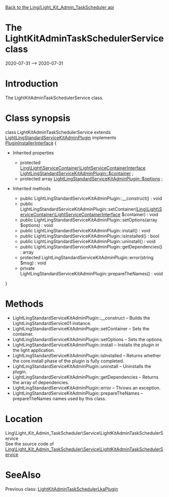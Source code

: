 [Back to the Ling/Light_Kit_Admin_TaskScheduler api](https://github.com/lingtalfi/Light_Kit_Admin_TaskScheduler/blob/master/doc/api/Ling/Light_Kit_Admin_TaskScheduler.md)



The LightKitAdminTaskSchedulerService class
================
2020-07-31 --> 2020-07-31






Introduction
============

The LightKitAdminTaskSchedulerService class.



Class synopsis
==============


class <span class="pl-k">LightKitAdminTaskSchedulerService</span> extends [LightLingStandardServiceKitAdminPlugin](https://github.com/lingtalfi/Light_LingStandardService/blob/master/doc/api/Ling/Light_LingStandardService/Service/LightLingStandardServiceKitAdminPlugin.md) implements [PluginInstallerInterface](https://github.com/lingtalfi/Light_PluginInstaller/blob/master/doc/api/Ling/Light_PluginInstaller/PluginInstaller/PluginInstallerInterface.md) {

- Inherited properties
    - protected [Ling\Light\ServiceContainer\LightServiceContainerInterface](https://github.com/lingtalfi/Light/blob/master/doc/api/Ling/Light/ServiceContainer/LightServiceContainerInterface.md) [LightLingStandardServiceKitAdminPlugin::$container](#property-container) ;
    - protected array [LightLingStandardServiceKitAdminPlugin::$options](#property-options) ;

- Inherited methods
    - public LightLingStandardServiceKitAdminPlugin::__construct() : void
    - public LightLingStandardServiceKitAdminPlugin::setContainer([Ling\Light\ServiceContainer\LightServiceContainerInterface](https://github.com/lingtalfi/Light/blob/master/doc/api/Ling/Light/ServiceContainer/LightServiceContainerInterface.md) $container) : void
    - public LightLingStandardServiceKitAdminPlugin::setOptions(array $options) : void
    - public LightLingStandardServiceKitAdminPlugin::install() : void
    - public LightLingStandardServiceKitAdminPlugin::isInstalled() : bool
    - public LightLingStandardServiceKitAdminPlugin::uninstall() : void
    - public LightLingStandardServiceKitAdminPlugin::getDependencies() : array
    - protected LightLingStandardServiceKitAdminPlugin::error(string $msg) : void
    - private LightLingStandardServiceKitAdminPlugin::prepareTheNames() : void

}






Methods
==============

- LightLingStandardServiceKitAdminPlugin::__construct &ndash; Builds the LightLingStandardService01 instance.
- LightLingStandardServiceKitAdminPlugin::setContainer &ndash; Sets the container.
- LightLingStandardServiceKitAdminPlugin::setOptions &ndash; Sets the options.
- LightLingStandardServiceKitAdminPlugin::install &ndash; Installs the plugin in the light application.
- LightLingStandardServiceKitAdminPlugin::isInstalled &ndash; Returns whether the core install phase of the plugin is fully completed.
- LightLingStandardServiceKitAdminPlugin::uninstall &ndash; Uninstalls the plugin.
- LightLingStandardServiceKitAdminPlugin::getDependencies &ndash; Returns the array of dependencies.
- LightLingStandardServiceKitAdminPlugin::error &ndash; Throws an exception.
- LightLingStandardServiceKitAdminPlugin::prepareTheNames &ndash; prepareTheNames names used by this class.





Location
=============
Ling\Light_Kit_Admin_TaskScheduler\Service\LightKitAdminTaskSchedulerService<br>
See the source code of [Ling\Light_Kit_Admin_TaskScheduler\Service\LightKitAdminTaskSchedulerService](https://github.com/lingtalfi/Light_Kit_Admin_TaskScheduler/blob/master/Service/LightKitAdminTaskSchedulerService.php)



SeeAlso
==============
Previous class: [LightKitAdminTaskSchedulerLkaPlugin](https://github.com/lingtalfi/Light_Kit_Admin_TaskScheduler/blob/master/doc/api/Ling/Light_Kit_Admin_TaskScheduler/LightKitAdminPlugin/Generated/LightKitAdminTaskSchedulerLkaPlugin.md)<br>
